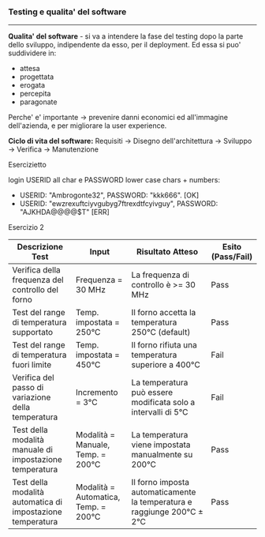 ### Testing e qualita' del software
---
**Qualita' del software** - si va a intendere la fase del testing dopo la parte dello sviluppo, indipendente da esso, per il deployment. Ed essa si puo' suddividere in:
- attesa
- progettata
- erogata
- percepita
- paragonate

Perche' e' importante -> prevenire danni economici ed all'immagine dell'azienda, e per migliorare la user experience.

**Ciclo di vita del software:**
Requisiti -> Disegno dell'architettura -> Sviluppo -> Verifica -> Manutenzione

Esercizietto

login USERID all char e PASSWORD lower case chars + numbers:
- USERID: "Ambrogonte32", PASSWORD: "kkk666". \[OK\]
- USERID: "ewzrexuftciyvgubyg7ftrexdtfcyivguy", PASSWORD: "AJKHDA@@@@$T" \[ERR\]

Esercizio 2

| **Descrizione Test**                                          | **Input**                                    | **Risultato Atteso**                                                    | **Esito (Pass/Fail)** |
| ------------------------------------------------------------- | -------------------------------------------- | ----------------------------------------------------------------------- | --------------------- |
| Verifica della frequenza del controllo del forno              | Frequenza = 30 MHz                           | La frequenza di controllo è >= 30 MHz                                   | Pass                  |
| Test del range di temperatura supportato                      | Temp. impostata = 250°C                      | Il forno accetta la temperatura 250°C (default)                         | Pass                  |
| Test del range di temperatura fuori limite                    | Temp. impostata = 450°C                      | Il forno rifiuta una temperatura superiore a 400°C                      | Fail                  |
| Verifica del passo di variazione della temperatura            | Incremento = 3°C                             | La temperatura può essere modificata solo a intervalli di 5°C           | Fail                  |
| Test della modalità manuale di impostazione temperatura       | Modalità = Manuale, Temp. = 200°C            | La temperatura viene impostata manualmente su 200°C                     | Pass                  |
| Test della modalità automatica di impostazione temperatura    | Modalità = Automatica, Temp. = 200°C         | Il forno imposta automaticamente la temperatura e raggiunge 200°C ± 2°C | Pass                  |
